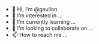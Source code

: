 - 👋 Hi, I’m @gaullon
- 👀 I’m interested in ...
- 🌱 I’m currently learning ...
- 💞️ I’m looking to collaborate on ...
- 📫 How to reach me ...

<!---
gaullon/gaullon is a ✨ special ✨ repository because its `README.md` (this file) appears on your GitHub profile.
You can click the Preview link to take a look at your changes.
--->
